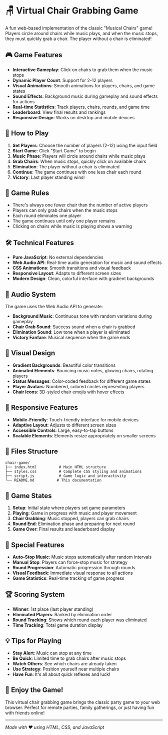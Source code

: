 # 🪑 Virtual Chair Grabbing Game

A fun web-based implementation of the classic "Musical Chairs" game! Players circle around chairs while music plays, and when the music stops, they must quickly grab a chair. The player without a chair is eliminated!

## 🎮 Game Features

- **Interactive Gameplay**: Click on chairs to grab them when the music stops
- **Dynamic Player Count**: Support for 2-12 players
- **Visual Animations**: Smooth animations for players, chairs, and game states
- **Sound Effects**: Background music during gameplay and sound effects for actions
- **Real-time Statistics**: Track players, chairs, rounds, and game time
- **Leaderboard**: View final results and rankings
- **Responsive Design**: Works on desktop and mobile devices

## 🚀 How to Play

1. **Set Players**: Choose the number of players (2-12) using the input field
2. **Start Game**: Click "Start Game" to begin
3. **Music Phase**: Players will circle around chairs while music plays
4. **Grab Chairs**: When music stops, quickly click on available chairs
5. **Elimination**: The player without a chair is eliminated
6. **Continue**: The game continues with one less chair each round
7. **Victory**: Last player standing wins!

## 🎯 Game Rules

- There's always one fewer chair than the number of active players
- Players can only grab chairs when the music stops
- Each round eliminates one player
- The game continues until only one player remains
- Clicking on chairs while music is playing shows a warning

## 🛠️ Technical Features

- **Pure JavaScript**: No external dependencies
- **Web Audio API**: Real-time audio generation for music and sound effects
- **CSS Animations**: Smooth transitions and visual feedback
- **Responsive Layout**: Adapts to different screen sizes
- **Modern Design**: Clean, colorful interface with gradient backgrounds

## 🎵 Audio System

The game uses the Web Audio API to generate:
- **Background Music**: Continuous tone with random variations during gameplay
- **Chair Grab Sound**: Success sound when a chair is grabbed
- **Elimination Sound**: Low tone when a player is eliminated
- **Victory Fanfare**: Musical sequence when the game ends

## 🎨 Visual Design

- **Gradient Backgrounds**: Beautiful color transitions
- **Animated Elements**: Bouncing music notes, glowing chairs, rotating players
- **Status Messages**: Color-coded feedback for different game states
- **Player Avatars**: Numbered, colored circles representing players
- **Chair Icons**: 3D-styled chair emojis with hover effects

## 📱 Responsive Features

- **Mobile-Friendly**: Touch-friendly interface for mobile devices
- **Adaptive Layout**: Adjusts to different screen sizes
- **Accessible Controls**: Large, easy-to-tap buttons
- **Scalable Elements**: Elements resize appropriately on smaller screens

## 🔧 Files Structure

```
chair-game/
├── index.html          # Main HTML structure
├── styles.css          # Complete CSS styling and animations
├── script.js           # Game logic and interactivity
└── README.md          # This documentation
```

## 🌟 Game States

1. **Setup**: Initial state where players set game parameters
2. **Playing**: Game in progress with music and player movement
3. **Chair Grabbing**: Music stopped, players can grab chairs
4. **Round End**: Elimination phase and preparing for next round
5. **Game Over**: Final results and leaderboard display

## 🎪 Special Features

- **Auto-Stop Music**: Music stops automatically after random intervals
- **Manual Stop**: Players can force-stop music for strategy
- **Round Progression**: Automatic progression through rounds
- **Visual Feedback**: Immediate visual response to all actions
- **Game Statistics**: Real-time tracking of game progress

## 🏆 Scoring System

- **Winner**: 1st place (last player standing)
- **Eliminated Players**: Ranked by elimination order
- **Round Tracking**: Shows which round each player was eliminated
- **Time Tracking**: Total game duration display

## 💡 Tips for Playing

- **Stay Alert**: Music can stop at any time
- **Be Quick**: Limited time to grab chairs after music stops
- **Watch Others**: See which chairs are already taken
- **Use Strategy**: Position yourself near multiple chairs
- **Have Fun**: It's all about quick reflexes and luck!

## 🎉 Enjoy the Game!

This virtual chair grabbing game brings the classic party game to your web browser. Perfect for remote parties, family gatherings, or just having fun with friends online!

---

*Made with ❤️ using HTML, CSS, and JavaScript*